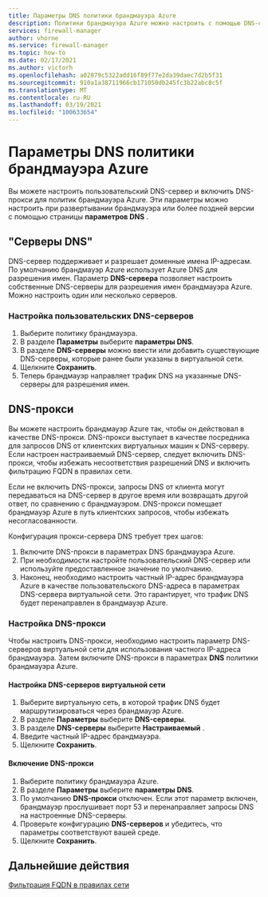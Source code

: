 ```yaml
---
title: Параметры DNS политики брандмауэра Azure
description: Политики брандмауэра Azure можно настроить с помощью DNS-сервера и параметров прокси-сервера DNS.
services: firewall-manager
author: vhorne
ms.service: firewall-manager
ms.topic: how-to
ms.date: 02/17/2021
ms.author: victorh
ms.openlocfilehash: a02879c5322add16f89f77e2da39daec7d2b5f31
ms.sourcegitcommit: 910a1a38711966cb171050db245fc3b22abc8c5f
ms.translationtype: MT
ms.contentlocale: ru-RU
ms.lasthandoff: 03/19/2021
ms.locfileid: "100633654"
---
```

# <a name="azure-firewall-policy-dns-settings"></a>Параметры DNS политики брандмауэра Azure

Вы можете настроить пользовательский DNS-сервер и включить DNS-прокси для политик брандмауэра Azure. Эти параметры можно настроить при развертывании брандмауэра или более поздней версии с помощью страницы **параметров DNS** .

## <a name="dns-servers"></a>"Серверы DNS"

DNS-сервер поддерживает и разрешает доменные имена IP-адресам. По умолчанию брандмауэр Azure использует Azure DNS для разрешения имен. Параметр **DNS-сервера** позволяет настроить собственные DNS-серверы для разрешения имен брандмауэра Azure. Можно настроить один или несколько серверов.

### <a name="configure-custom-dns-servers"></a>Настройка пользовательских DNS-серверов

1. Выберите политику брандмауэра.
2. В разделе **Параметры** выберите **параметры DNS**.
3. В разделе **DNS-серверы** можно ввести или добавить существующие DNS-серверы, которые ранее были указаны в виртуальной сети.
4. Щелкните **Сохранить**.
5. Теперь брандмауэр направляет трафик DNS на указанные DNS-серверы для разрешения имен.

## <a name="dns-proxy"></a>DNS-прокси

Вы можете настроить брандмауэр Azure так, чтобы он действовал в качестве DNS-прокси. DNS-прокси выступает в качестве посредника для запросов DNS от клиентских виртуальных машин к DNS-серверу. Если настроен настраиваемый DNS-сервер, следует включить DNS-прокси, чтобы избежать несоответствия разрешений DNS и включить фильтрацию FQDN в правилах сети.

Если не включить DNS-прокси, запросы DNS от клиента могут передаваться на DNS-сервер в другое время или возвращать другой ответ, по сравнению с брандмауэром. DNS-прокси помещает брандмауэр Azure в путь клиентских запросов, чтобы избежать несогласованности.

Конфигурация прокси-сервера DNS требует трех шагов:

1. Включите DNS-прокси в параметрах DNS брандмауэра Azure.
2. При необходимости настройте пользовательский DNS-сервер или используйте предоставленное значение по умолчанию.
3. Наконец, необходимо настроить частный IP-адрес брандмауэра Azure в качестве пользовательского DNS-адреса в параметрах DNS-сервера виртуальной сети. Это гарантирует, что трафик DNS будет перенаправлен в брандмауэр Azure.

### <a name="configure-dns-proxy"></a>Настройка DNS-прокси

Чтобы настроить DNS-прокси, необходимо настроить параметр DNS-серверов виртуальной сети для использования частного IP-адреса брандмауэра. Затем включите DNS-прокси в параметрах **DNS** политики брандмауэра Azure.

#### <a name="configure-virtual-network-dns-servers"></a>Настройка DNS-серверов виртуальной сети

1. Выберите виртуальную сеть, в которой трафик DNS будет маршрутизироваться через брандмауэр Azure.
2. В разделе **Параметры** выберите **DNS-серверы**.
3. В разделе **DNS-серверы** выберите **Настраиваемый** .
4. Введите частный IP-адрес брандмауэра.
5. Щелкните **Сохранить**.

#### <a name="enable-dns-proxy"></a>Включение DNS-прокси

1. Выберите политику брандмауэра Azure.
2. В разделе **Параметры** выберите **параметры DNS**.
3. По умолчанию **DNS-прокси** отключен. Если этот параметр включен, брандмауэр прослушивает порт 53 и перенаправляет запросы DNS на настроенные DNS-серверы.
4. Проверьте конфигурацию **DNS-серверов** и убедитесь, что параметры соответствуют вашей среде.
5. Щелкните **Сохранить**.

## <a name="next-steps"></a>Дальнейшие действия

[Фильтрация FQDN в правилах сети](fqdn-filtering-network-rules.md)